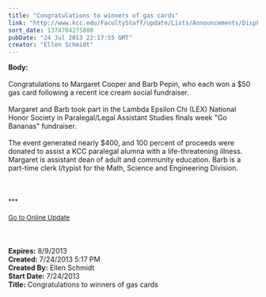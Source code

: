 ```yaml
---
title: "Congratulations to winners of gas cards"
link: "http://www.kcc.edu/FacultyStaff/update/Lists/Announcements/DispForm.aspx?ID=1178"
sort_date: 1374704275000
pubDate: "24 Jul 2013 22:17:55 GMT"
creator: "Ellen Schmidt"
---
```


<div><b>Body:</b> <div class="ExternalClassAB8EDBFCF76248F5B95E982EB4C6E4A3"><div> </div>
<div>Congratulations to Margaret Cooper and Barb Pepin, who each won a $50 gas card following a recent ice cream social fundraiser.</div>
<div><br />Margaret and Barb took part in the Lambda Epsilon Chi (LEX) National Honor Society in Paralegal/Legal Assistant Studies finals week &quot;Go Bananas&quot; fundraiser.</div>
<div><br />The event generated nearly $400, and 100 percent of proceeds were donated to assist a KCC paralegal alumna with a life-threatening illness. <br /></div>
<div>Margaret is assistant dean of adult and community education. Barb is a part-time clerk I/typist for the Math, Science and Engineering Division.</div>
<div> </div>
<div> </div>
<div> </div>
<div>
<div><font size="2">***</font></div>
<div><font size="2"></font> </div>
<div><font size="2"></font></div>
<div><font size="2"><a href="/FacultyStaff/update/Pages/dailyupdate.aspx">Go to Online Update</a></font></div>
<div><font size="2"></font> </div>
<div><font size="2"></font> </div>
<div><font size="2"></font></div>
<div><font size="2"></div></font> </div></div></div>
<div><b>Expires:</b> 8/9/2013</div>
<div><b>Created:</b> 7/24/2013 5:17 PM</div>
<div><b>Created By:</b> Ellen Schmidt</div>
<div><b>Start Date:</b> 7/24/2013</div>
<div><b>Title:</b> Congratulations to winners of gas cards</div>
